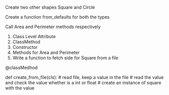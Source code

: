Create two other shapes Square and Circle 

Create a function from_defaults for both the types

Call Area and Perimeter methods respectively

1. Class Level Attribute
2. ClassMethod
3. Constructor 
4. Methods for Area and Perimeter
5. Write a function to fetch side for Square from a file 

@classMedhod

def create_from_file(cls):
    # read file, keep a value in the file 
    # read the value and check the value whether is a int or float 
    # create an instance of square with the value